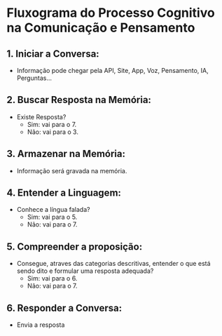 # Fluxograma do Processo Cognitivo na Comunicação e Pensamento

## 1. **Iniciar a Conversa:**

- Informação pode chegar pela API, Site, App, Voz, Pensamento, IA, Perguntas...

## 2. **Buscar Resposta na Memória:**

- Existe Resposta?
  - Sim: vai para o 7.
  - Não: vai para o 3.

## 3. **Armazenar na Memória:**

- Informação será gravada na memória.

## 4. **Entender a Linguagem:**

- Conhece a língua falada?
  - Sim: vai para o 5.
  - Não: vai para o 7.

## 5. **Compreender a proposição:**

- Consegue, atraves das categorias descritivas, entender o que está sendo dito e formular uma resposta adequada?
  - Sim: vai para o 6.
  - Não: vai para o 7.

## 6. **Responder a Conversa:**

- Envia a resposta
